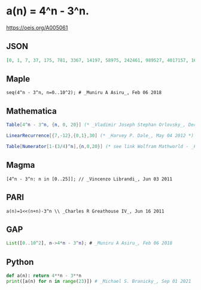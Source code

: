 # a\(n\) \= 4^n \- 3^n\.
https://oeis.org/A005061
## JSON
```JSON
[0, 1, 7, 37, 175, 781, 3367, 14197, 58975, 242461, 989527, 4017157, 16245775, 65514541, 263652487, 1059392917, 4251920575, 17050729021, 68332056247, 273715645477, 1096024843375, 4387586157901, 17560804984807, 70274600998837, 281192547174175, 1125052618233181]
```
## Maple
```Maple
seq(4^n - 3^n, n=0..10^2); # _Muniru A Asiru_, Feb 06 2018
```
## Mathematica
```Mathematica
Table[4^n - 3^n, {n, 0, 20}] (* _Vladimir Joseph Stephan Orlovsky_, Dec 21 2008 *)
```
```Mathematica
LinearRecurrence[{7,-12},{0,1},30] (* _Harvey P. Dale_, May 04 2012 *)
```
```Mathematica
Table[Numerator[1-(3/4)^n],{n,0,20}] (* see link Wolfram Mathworld - _Fred Daniel Kline_, Feb 05 2018 *)
```
## Magma
```Magma
[4^n - 3^n: n in [0..25]]; // _Vincenzo Librandi_, Jun 03 2011
```
## PARI
```PARI
a(n)=1<<(n+n)-3^n \\ _Charles R Greathouse IV_, Jun 16 2011
```
## GAP
```GAP
List([0..10^2], n->4*n - 3^n); # _Muniru A Asiru_, Feb 06 2018
```
## Python
```Python
def a(n): return 4**n - 3**n
print([a(n) for n in range(23)]) # _Michael S. Branicky_, Sep 01 2021
```
